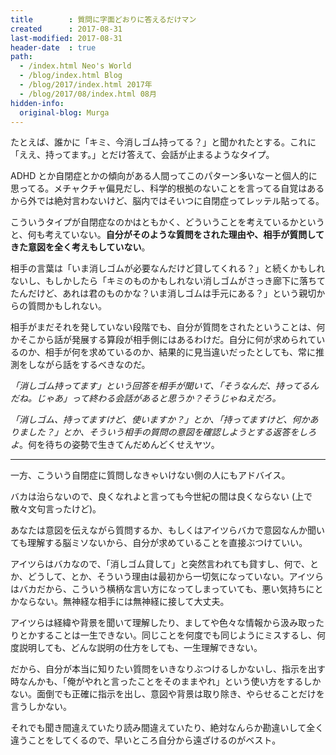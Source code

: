 ```yaml
---
title        : 質問に字面どおりに答えるだけマン
created      : 2017-08-31
last-modified: 2017-08-31
header-date  : true
path:
  - /index.html Neo's World
  - /blog/index.html Blog
  - /blog/2017/index.html 2017年
  - /blog/2017/08/index.html 08月
hidden-info:
  original-blog: Murga
---
```


たとえば、誰かに「キミ、今消しゴム持ってる？」と聞かれたとする。これに「ええ、持ってます。」とだけ答えて、会話が止まるようなタイプ。

ADHD とか自閉症とかの傾向がある人間ってこのパターン多いなーと個人的に思ってる。メチャクチャ偏見だし、科学的根拠のないことを言ってる自覚はあるから外では絶対言わないけど、脳内ではそいつに自閉症ってレッテル貼ってる。

こういうタイプが自閉症なのかはともかく、どういうことを考えているかというと、何も考えていない。**自分がそのような質問をされた理由や、相手が質問してきた意図を全く考えもしていない**。

相手の言葉は「いま消しゴムが必要なんだけど貸してくれる？」と続くかもしれないし、もしかしたら「キミのものかもしれない消しゴムがさっき廊下に落ちてたんだけど、あれは君のものかな？いま消しゴムは手元にある？」という親切からの質問かもしれない。

相手がまだそれを発していない段階でも、自分が質問をされたということは、何かそこから話が発展する算段が相手側にはあるわけだ。自分に何が求められているのか、相手が何を求めているのか、結果的に見当違いだったとしても、常に推測をしながら話をするべきなのだ。

*「消しゴム持ってます」という回答を相手が聞いて、「そうなんだ、持ってるんだね。じゃあ」って終わる会話があると思うか？そうじゃねえだろ。*

*「消しゴム、持ってますけど、使いますか？」とか、「持ってますけど、何かありました？」とか、そういう相手の質問の意図を確認しようとする返答をしろよ*。何を待ちの姿勢で生きてんだめんどくせえヤツ。

-----

一方、こういう自閉症に質問しなきゃいけない側の人にもアドバイス。

バカは治らないので、良くなれよと言っても今世紀の間は良くならない (上で散々文句言ったけど)。

あなたは意図を伝えながら質問するか、もしくはアイツらバカで意図なんか聞いても理解する脳ミソないから、自分が求めていることを直接ぶつけていい。

アイツらはバカなので、「消しゴム貸して」と突然言われても貸すし、何で、とか、どうして、とか、そういう理由は最初から一切気になっていない。アイツらはバカだから、こういう横柄な言い方になってしまっていても、悪い気持ちにとかならない。無神経な相手には無神経に接して大丈夫。

アイツらは経緯や背景を聞いて理解したり、ましてや色々な情報から汲み取ったりとかすることは一生できない。同じことを何度でも同じようにミスするし、何度説明しても、どんな説明の仕方をしても、一生理解できない。

だから、自分が本当に知りたい質問をいきなりぶつけるしかないし、指示を出す時なんかも、「俺がやれと言ったことをそのままやれ」という使い方をするしかない。面倒でも正確に指示を出し、意図や背景は取り除き、やらせることだけを言うしかない。

それでも聞き間違えていたり読み間違えていたり、絶対なんらか勘違いして全く違うことをしてくるので、早いところ自分から遠ざけるのがベスト。
